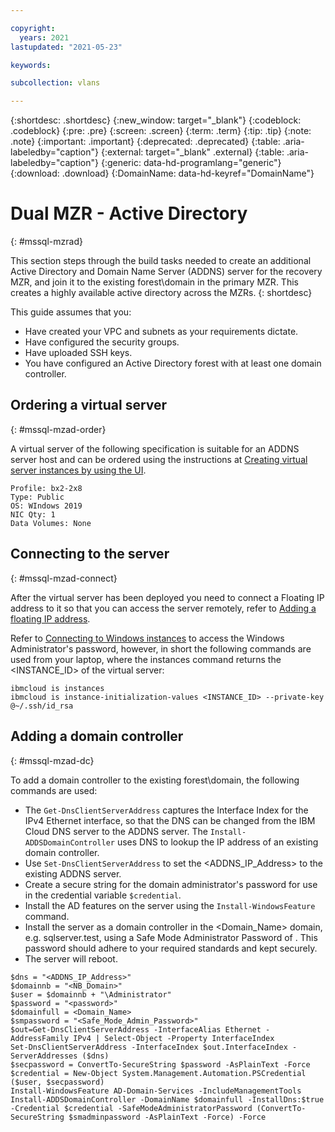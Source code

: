 ```yaml
---

copyright:
  years: 2021
lastupdated: "2021-05-23"

keywords:

subcollection: vlans

---
```


{:shortdesc: .shortdesc}
{:new_window: target="_blank"}
{:codeblock: .codeblock}
{:pre: .pre}
{:screen: .screen}
{:term: .term}
{:tip: .tip}
{:note: .note}
{:important: .important}
{:deprecated: .deprecated}
{:table: .aria-labeledby="caption"}
{:external: target="_blank" .external}
{:table: .aria-labeledby="caption"}
{:generic: data-hd-programlang="generic"}
{:download: .download}
{:DomainName: data-hd-keyref="DomainName"}

# Dual MZR - Active Directory
{: #mssql-mzrad}

This section steps through the build tasks needed to create an additional Active Directory and Domain Name Server (ADDNS) server for the recovery MZR, and join it to the existing forest\domain in the primary MZR. This creates a highly available active directory across the MZRs. 
{: shortdesc}

This guide assumes that you:

* Have created your VPC and subnets as your requirements dictate.
* Have configured the security groups.
* Have uploaded SSH keys.
* You have configured an Active Directory forest with at least one domain controller.

## Ordering a virtual server
{: #mssql-mzad-order}

A virtual server of the following specification is suitable for an ADDNS server host and can be ordered using the instructions at [Creating virtual server instances by using the UI](/docs/vpc?topic=vpc-creating-virtual-servers).

```
Profile: bx2-2x8
Type: Public
OS: WIndows 2019
NIC Qty: 1
Data Volumes: None
```

## Connecting to the server
{: #mssql-mzad-connect}

After the virtual server has been deployed you need to connect a Floating IP address to it so that you can access the server remotely, refer to [Adding a floating IP address](/docs/vpc?topic=vpc-using-instance-vnics#adding-floating-ip).

Refer to [Connecting to Windows instances](/docs/vpc?topic=vpc-vsi_is_connecting_windows) to access the Windows Administrator's password, however, in short the following commands are used from your laptop, where the instances command returns the <INSTANCE_ID> of the virtual server:

```
ibmcloud is instances
ibmcloud is instance-initialization-values <INSTANCE_ID> --private-key @~/.ssh/id_rsa
```

## Adding a domain controller
{: #mssql-mzad-dc}

To add a domain controller to the existing forest\domain, the following commands are used:

* The `Get-DnsClientServerAddress` captures the Interface Index for the IPv4 Ethernet interface, so that the DNS can be changed from the IBM Cloud DNS server to the ADDNS server. The `Install-ADDSDomainController` uses DNS to lookup the IP address of an existing domain controller.
* Use `Set-DnsClientServerAddress` to set the <ADDNS_IP_Address> to the existing ADDNS server.
* Create a secure string for the domain administrator's password for use in the credential variable `$credential`.
* Install the AD features on the server using the `Install-WindowsFeature` command.
* Install the server as a domain controller in the <Domain_Name> domain, e.g. sqlserver.test, using a Safe Mode Administrator Password of <SafeModeAdministratorPassword>. This password should adhere to your required standards and kept securely.
* The server will reboot.

```
$dns = "<ADDNS_IP_Address>"
$domainnb = "<NB_Domain>"
$user = $domainnb + "\Administrator"
$password = "<password>"
$domainfull = <Domain_Name>
$smpassword = "<Safe_Mode_Admin_Password>"
$out=Get-DnsClientServerAddress -InterfaceAlias Ethernet -AddressFamily IPv4 | Select-Object -Property InterfaceIndex
Set-DnsClientServerAddress -InterfaceIndex $out.InterfaceIndex -ServerAddresses ($dns)
$secpassword = ConvertTo-SecureString $password -AsPlainText -Force
$credential = New-Object System.Management.Automation.PSCredential ($user, $secpassword)
Install-WindowsFeature AD-Domain-Services -IncludeManagementTools
Install-ADDSDomainController -DomainName $domainfull -InstallDns:$true -Credential $credential -SafeModeAdministratorPassword (ConvertTo-SecureString $smadminpassword -AsPlainText -Force) -Force
```
